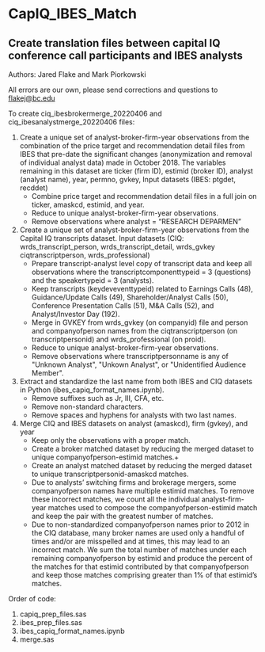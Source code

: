 # CapIQ_IBES_Match

## Create translation files between capital IQ conference call participants and IBES analysts

Authors: Jared Flake and Mark Piorkowski

All errors are our own, please send corrections and questions to flakej@bc.edu

To create ciq_ibesbrokermerge_20220406 and ciq_ibesanalystmerge_20220406 files:

1. Create a unique set of analyst-broker-firm-year observations from the combination of the price target and recommendation detail files from IBES that pre-date the significant changes (anonymization and removal of individual analyst data) made in October 2018. The variables remaining in this dataset are ticker (firm ID), estimid (broker ID), analyst (analyst name), year, permno, gvkey, Input datasets (IBES: ptgdet, recddet)
    - Combine price target and recommendation detail files in a full join on ticker, amaskcd, estimid, and year.
    - Reduce to unique analyst-broker-firm-year observations.
    - Remove observations where analyst = “RESEARCH DEPARMEN”
2. Create a unique set of analyst-broker-firm-year observations from the Capital IQ transcripts dataset. Input datasets (CIQ: wrds_transcript_person, wrds_transcript_detail, wrds_gvkey ciqtranscriptperson, wrds_professional)
    - Prepare transcript-analyst level copy of transcript data and keep all observations where the transcriptcomponenttypeid = 3 (questions) and the speakertypeid = 3 (analysts).
    - Keep transcripts (keydeveventtypeid) related to Earnings Calls (48), Guidance/Update Calls (49), Shareholder/Analyst Calls (50), Conference Presentation Calls (51), M&A Calls (52), and Analyst/Investor Day (192).
    - Merge in GVKEY from wrds_gvkey (on companyid) file and person and companyofperson names from the ciqtranscriptperson (on transcriptpersonid) and wrds_professional (on proid).
    - Reduce to unique analyst-broker-firm-year observations.
    - Remove observations where transcriptpersonname is any of "Unknown Analyst", "Unkown Analyst", or "Unidentified Audience Member".
3. Extract and standardize the last name from both IBES and CIQ datasets in Python (ibes_capiq_format_names.ipynb).
    - Remove suffixes such as Jr, III, CFA, etc.
    - Remove non-standard characters.
    - Remove spaces and hyphens for analysts with two last names.
4. Merge CIQ and IBES datasets on analyst (amaskcd), firm (gvkey), and year
    - Keep only the observations with a proper match.
    - Create a broker matched dataset by reducing the merged dataset to unique companyofperson-estimid matches.+
    - Create an analyst matched dataset by reducing the merged dataset to unique transcriptpersonid-amaskcd matches.
    - Due to analysts’ switching firms and brokerage mergers, some companyofperson names have multiple estimid matches. To remove these incorrect matches, we count all the individual analyst-firm-year matches used to compose the companyofperson-estimid match and keep the pair with the greatest number of matches.
    - Due to non-standardized companyofperson names prior to 2012 in the CIQ database, many broker names are used only a handful of times and/or are misspelled and at times, this may lead to an incorrect match. We sum the total number of matches under each remaining companyofperson by estimid and produce the percent of the matches for that estimid contributed by that companyofperson and keep those matches comprising greater than 1% of that estimid’s matches.

Order of code:

1. capiq_prep_files.sas
2. ibes_prep_files.sas
3. ibes_capiq_format_names.ipynb
4. merge.sas
